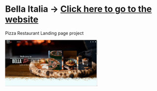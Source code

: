 # Bella Italia → [Click here to go to the website](https://gpmotta21.github.io/Bella-Italia/)

Pizza Restaurant Landing page project

<img src='./assets/img/preview.webp' width='300px'/>
